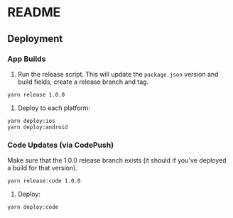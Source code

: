# README

## Deployment

### App Builds

1. Run the release script. This will update the `package.json` version and build fields, create a release branch and tag.

```
yarn release 1.0.0
```

1. Deploy to each platform:

```
yarn deploy:ios
yarn deploy:android
```

### Code Updates (via CodePush)

Make sure that the 1.0.0 release branch exists (it should if you've deployed a build for that version).

```
yarn release:code 1.0.0
```

1. Deploy:

```
yarn deploy:code
```
